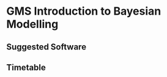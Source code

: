 GMS Introduction to Bayesian Modelling
======================================

Suggested Software
----------------------


Timetable
---------

